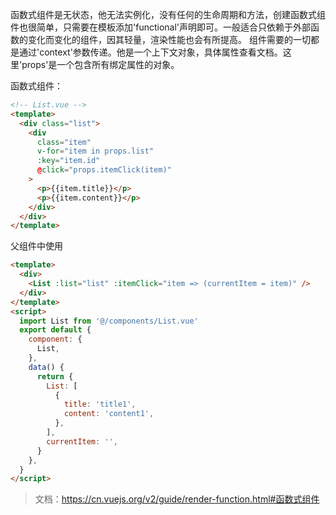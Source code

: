 函数式组件是无状态，他无法实例化，没有任何的生命周期和方法，创建函数式组件也很简单，只需要在模板添加'functional'声明即可。一般适合只依赖于外部函数的变化而变化的组件，因其轻量，渲染性能也会有所提高。
组件需要的一切都是通过'context'参数传递。他是一个上下文对象，具体属性查看文档。这里'props'是一个包含所有绑定属性的对象。

函数式组件：

```html
<!-- List.vue -->
<template>
  <div class="list">
    <div
      class="item"
      v-for="item in props.list"
      :key="item.id"
      @click="props.itemClick(item)"
    >
      <p>{{item.title}}</p>
      <p>{{item.content}}</p>
    </div>
  </div>
</template>
```

父组件中使用

```html
<template>
  <div>
    <List :list="list" :itemClick="item => (currentItem = item)" />
  </div>
</template>
<script>
  import List from '@/components/List.vue'
  export default {
    component: {
      List,
    },
    data() {
      return {
        List: [
          {
            title: 'title1',
            content: 'content1',
          },
        ],
        currentItem: '',
      }
    },
  }
</script>
```

> 文档：https://cn.vuejs.org/v2/guide/render-function.html#函数式组件
